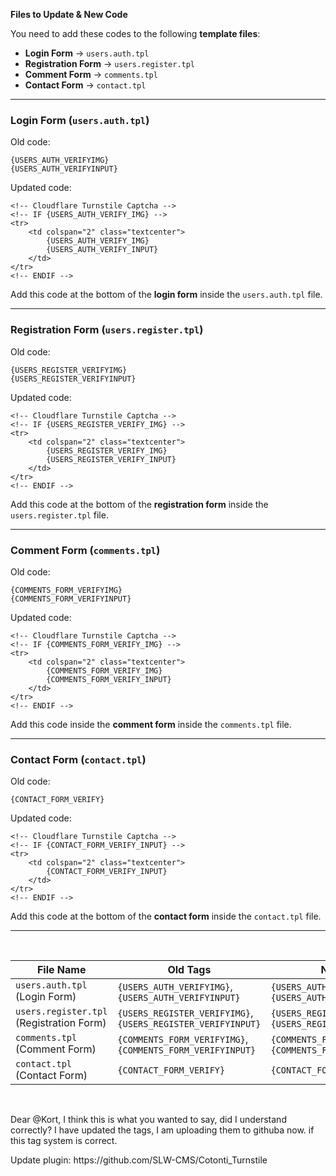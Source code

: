 <strong>Files to Update &amp; New Code</strong></h3>

<p>You need to add these codes to the following <strong>template files</strong>:</p>

<ul>
	<li><strong>Login Form</strong> → <code>users.auth.tpl</code></li>
	<li><strong>Registration Form</strong> → <code>users.register.tpl</code></li>
	<li><strong>Comment Form</strong> → <code>comments.tpl</code></li>
	<li><strong>Contact Form</strong> → <code>contact.tpl</code></li>
</ul>

<hr>
<h3><strong>Login Form (<code>users.auth.tpl</code>)</strong></h3>

<p>Old code:</p>

<pre><code class="language-html">{USERS_AUTH_VERIFYIMG}
{USERS_AUTH_VERIFYINPUT}
</code></pre>

<p>Updated code:</p>

<pre><code class="language-html">&lt;!-- Cloudflare Turnstile Captcha --&gt;
&lt;!-- IF {USERS_AUTH_VERIFY_IMG} --&gt;
&lt;tr&gt;
    &lt;td colspan="2" class="textcenter"&gt;
        {USERS_AUTH_VERIFY_IMG}
        {USERS_AUTH_VERIFY_INPUT}
    &lt;/td&gt;
&lt;/tr&gt;
&lt;!-- ENDIF --&gt;
</code></pre>

<p>Add this code at the bottom of the <strong>login form</strong> inside the <code>users.auth.tpl</code> file.</p>

<hr>
<h3><strong>Registration Form (<code>users.register.tpl</code>)</strong></h3>

<p>Old code:</p>

<pre><code class="language-html">{USERS_REGISTER_VERIFYIMG}
{USERS_REGISTER_VERIFYINPUT}
</code></pre>

<p>Updated code:</p>

<pre><code class="language-html">&lt;!-- Cloudflare Turnstile Captcha --&gt;
&lt;!-- IF {USERS_REGISTER_VERIFY_IMG} --&gt;
&lt;tr&gt;
    &lt;td colspan="2" class="textcenter"&gt;
        {USERS_REGISTER_VERIFY_IMG}
        {USERS_REGISTER_VERIFY_INPUT}
    &lt;/td&gt;
&lt;/tr&gt;
&lt;!-- ENDIF --&gt;
</code></pre>

<p>Add this code at the bottom of the <strong>registration form</strong> inside the <code>users.register.tpl</code> file.</p>

<hr>
<h3><strong>Comment Form (<code>comments.tpl</code>)</strong></h3>

<p>Old code:</p>

<pre><code class="language-html">{COMMENTS_FORM_VERIFYIMG}
{COMMENTS_FORM_VERIFYINPUT}
</code></pre>

<p>Updated code:</p>

<pre><code class="language-html">&lt;!-- Cloudflare Turnstile Captcha --&gt;
&lt;!-- IF {COMMENTS_FORM_VERIFY_IMG} --&gt;
&lt;tr&gt;
    &lt;td colspan="2" class="textcenter"&gt;
        {COMMENTS_FORM_VERIFY_IMG}
        {COMMENTS_FORM_VERIFY_INPUT}
    &lt;/td&gt;
&lt;/tr&gt;
&lt;!-- ENDIF --&gt;
</code></pre>

<p>Add this code inside the <strong>comment form</strong> inside the <code>comments.tpl</code> file.</p>

<hr>
<h3><strong>Contact Form (<code>contact.tpl</code>)</strong></h3>

<p>Old code:</p>

<pre><code class="language-html">{CONTACT_FORM_VERIFY}
</code></pre>

<p>Updated code:</p>

<pre><code class="language-html">&lt;!-- Cloudflare Turnstile Captcha --&gt;
&lt;!-- IF {CONTACT_FORM_VERIFY_INPUT} --&gt;
&lt;tr&gt;
    &lt;td colspan="2" class="textcenter"&gt;
        {CONTACT_FORM_VERIFY_INPUT}
    &lt;/td&gt;
&lt;/tr&gt;
&lt;!-- ENDIF --&gt;
</code></pre>

<p>Add this code at the bottom of the <strong>contact form</strong> inside the <code>contact.tpl</code> file.</p>

<hr>
<p>&nbsp;</p>

<table>
	<thead>
		<tr>
			<th>File Name</th>
			<th>Old Tags</th>
			<th>New Tags</th>
		</tr>
	</thead>
	<tbody>
		<tr>
			<td><code>users.auth.tpl</code> (Login Form)</td>
			<td><code>{USERS_AUTH_VERIFYIMG}</code>, <code>{USERS_AUTH_VERIFYINPUT}</code></td>
			<td><code>{USERS_AUTH_VERIFY_IMG}</code>, <code>{USERS_AUTH_VERIFY_INPUT}</code></td>
		</tr>
		<tr>
			<td><code>users.register.tpl</code> (Registration Form)</td>
			<td><code>{USERS_REGISTER_VERIFYIMG}</code>, <code>{USERS_REGISTER_VERIFYINPUT}</code></td>
			<td><code>{USERS_REGISTER_VERIFY_IMG}</code>, <code>{USERS_REGISTER_VERIFY_INPUT}</code></td>
		</tr>
		<tr>
			<td><code>comments.tpl</code> (Comment Form)</td>
			<td><code>{COMMENTS_FORM_VERIFYIMG}</code>, <code>{COMMENTS_FORM_VERIFYINPUT}</code></td>
			<td><code>{COMMENTS_FORM_VERIFY_IMG}</code>, <code>{COMMENTS_FORM_VERIFY_INPUT}</code></td>
		</tr>
		<tr>
			<td><code>contact.tpl</code> (Contact Form)</td>
			<td><code>{CONTACT_FORM_VERIFY}</code></td>
			<td><code>{CONTACT_FORM_VERIFY_INPUT}</code></td>
		</tr>
	</tbody>
</table>

<p>&nbsp;</p>

<p>Dear @Kort, I think this is what you wanted to say, did I understand correctly? I have updated the tags, I am uploading them to githuba now. if this tag system is correct.</p>

<p>Update plugin:&nbsp;https://github.com/SLW-CMS/Cotonti_Turnstile</p>
